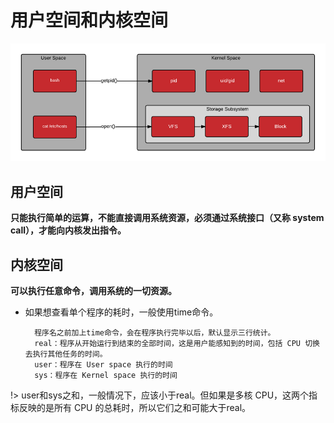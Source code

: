 # 用户空间和内核空间		

![](images/user_space_and_kernel_space.png)

## 用户空间

**只能执行简单的运算，不能直接调用系统资源，必须通过系统接口（又称 system call），才能向内核发出指令。**

## 内核空间

 **可以执行任意命令，调用系统的一切资源。**

- 如果想查看单个程序的耗时，一般使用time命令。
	
		程序名之前加上time命令，会在程序执行完毕以后，默认显示三行统计。
		real：程序从开始运行到结束的全部时间，这是用户能感知到的时间，包括 CPU 切换去执行其他任务的时间。
		user：程序在 User space 执行的时间
		sys：程序在 Kernel space 执行的时间

!> user和sys之和，一般情况下，应该小于real。但如果是多核 CPU，这两个指标反映的是所有 CPU 的总耗时，所以它们之和可能大于real。